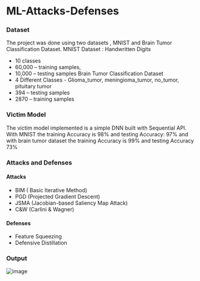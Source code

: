 # ML-Attacks-Defenses

### Dataset
The project was done using two datasets , MNIST and Brain Tumor Classification Dataset. 
MNIST Dataset : Handwritten Digits 
* 10 classes
* 60,000 – training samples, 
* 10,000 – testing samples
Brain Tumor Classification Dataset
* 4 Different Classes - Glioma_tumor, meningioma_tumor, no_tumor, pituitary tumor
* 394 – testing samples
* 2870 – training samples

### Victim Model 
The victim model implemented is a simple DNN built with Sequential API. With MNIST the training Accuracy is 98% and testing Accuracy: 97% and with brain tumor dataset the training Accuracy is 99% and testing Accuracy 73%

### Attacks and Defenses
#### Attacks
* BIM ( Basic Iterative Method)
* PGD (Projected Gradient Descent)
* JSMA (Jacobian-based Saliency Map Attack)
* C&W (Carlini & Wagner)
#### Defenses
* Feature Squeezing
* Defensive Distillation

### Output
![image](https://github.com/user-attachments/assets/40fbb9e2-673d-4ef6-80a5-63d5fa377c6f)




